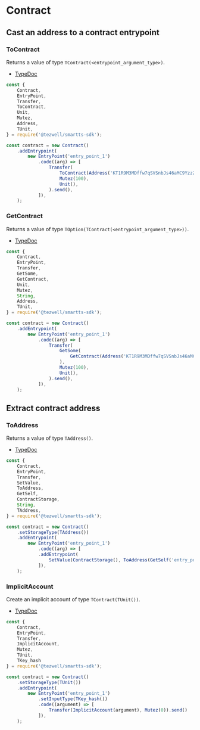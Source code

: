 # Contract

## Cast an address to a contract entrypoint

### ToContract

Returns a value of type `TContract(<entrypoint_argument_type>)`.

- [TypeDoc](https://romarq.github.io/smartts-sdk/api/modules/expression.html#ToContract)

```ts
const {
    Contract,
    EntryPoint,
    Transfer,
    ToContract,
    Unit,
    Mutez,
    Address,
    TUnit,
} = require('@tezwell/smartts-sdk');

const contract = new Contract()
    .addEntrypoint(
        new EntryPoint('entry_point_1')
            .code((arg) => [
                Transfer(
                    ToContract(Address('KT1R9M3MDffw7qSVSnbJs46aMC9YzzZz3aGT'), 'entry_point_1', TUnit()),
                    Mutez(100),
                    Unit(),
                ).send(),
            ]),
    );
```

### GetContract

Returns a value of type `TOption(TContract(<entrypoint_argument_type>))`.

- [TypeDoc](https://romarq.github.io/smartts-sdk/api/modules/expression.html#GetContract)

```ts
const {
    Contract,
    EntryPoint,
    Transfer,
    GetSome,
    GetContract,
    Unit,
    Mutez,
    String,
    Address,
    TUnit,
} = require('@tezwell/smartts-sdk');

const contract = new Contract()
    .addEntrypoint(
        new EntryPoint('entry_point_1')
            .code((arg) => [
                Transfer(
                    GetSome(
                        GetContract(Address('KT1R9M3MDffw7qSVSnbJs46aMC9YzzZz3aGT'), 'entry_point_1', TUnit()), String("CONTRACT_INVALID")
                    ),
                    Mutez(100),
                    Unit(),
                ).send(),
            ]),
    );
```

## Extract contract address

### ToAddress

Returns a value of type `TAddress()`.

- [TypeDoc](https://romarq.github.io/smartts-sdk/api/modules/expression.html#ToAddress)

```ts
const {
    Contract,
    EntryPoint,
    Transfer,
    SetValue,
    ToAddress,
    GetSelf,
    ContractStorage,
    String,
    TAddress,
} = require('@tezwell/smartts-sdk');

const contract = new Contract()
    .setStorageType(TAddress())
    .addEntrypoint(
        new EntryPoint('entry_point_1')
            .code((arg) => [
            .addEntrypoint(
                SetValue(ContractStorage(), ToAddress(GetSelf('entry_point_1'))),
            ]),
    );
```

### ImplicitAccount

Create an implicit account of type `TContract(TUnit())`.

- [TypeDoc](https://romarq.github.io/smartts-sdk/api/modules/expression.html#ImplicitAccount)

```ts
const {
    Contract,
    EntryPoint,
    Transfer,
    ImplicitAccount,
    Mutez,
    TUnit,
    TKey_hash
} = require('@tezwell/smartts-sdk');

const contract = new Contract()
    .setStorageType(TUnit())
    .addEntrypoint(
        new EntryPoint('entry_point_1')
            .setInputType(TKey_hash())
            .code((argument) => [
                Transfer(ImplicitAccount(argument), Mutez(0)).send()
            ]),
    );
```
